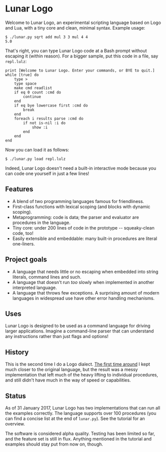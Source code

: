 Lunar Logo
==========


Welcome to Lunar Logo, an experimental scripting language based on Logo and Lua, with a tiny core and clean, minimal syntax. Example usage:

	$ ./lunar.py sqrt add mul 3 3 mul 4 4
	5.0

That's right, you can type Lunar Logo code at a Bash prompt without escaping it (within reason). For a bigger sample, put this code in a file, say `repl.lulz`:

	print [Welcome to Lunar Logo. Enter your commands, or BYE to quit.]
	while [true] do
		type >
		type space
		make cmd readlist
		if eq 0 count :cmd do
			continue
		end
		if eq bye lowercase first :cmd do
			break
		end
		foreach i results parse :cmd do
			if not is-nil :i do
				show :i
			end
		end
	end

Now you can load it as follows:

	$ ./lunar.py load repl.lulz

Indeed, Lunar Logo doesn't need a built-in interactive mode because you can code one yourself in just a few lines!

Features
--------

- A blend of two programming languages famous for friendliness.
- First-class functions with lexical scoping (and blocks with dynamic scoping).
- Metaprogramming: code is data; the parser and evaluator are procedures in the language.
- Tiny core: under 200 lines of code in the prototype -- squeaky-clean code, too!
- Easily extensible and embeddable: many built-in procedures are literal one-liners.

Project goals
-------------

- A language that needs little or no escaping when embedded into string literals, command lines and such.
- A language that doesn't run *too* slowly when implemented in another interpreted language.
- A language that throws few exceptions. A surprising amount of modern languages in widespread use have other error handling mechanisms.

Uses
----

Lunar Logo is designed to be used as a command language for driving larger applications. Imagine a command-line parser that can understand any instructions rather than just flags and options!

History
-------

This is the second time I do a Logo dialect. [The first time around][ll] I kept much closer to the original language, but the result was a messy implementation that left much of the heavy lifting to individual procedures, and still didn't have much in the way of speed or capabilities.

[ll]: http://felixplesoianu.github.io/little-logo/

Status
------

As of 31 January 2017, Lunar Logo has two implementations that can run all the examples correctly. The language supports over 100 procedures (you can find a concise list at the end of `lunar.py`). See the tutorial for an overview.

The software is considered alpha quality. Testing has been limited so far, and the feature set is still in flux. Anything mentioned in the tutorial and examples should stay put from now on, though.
